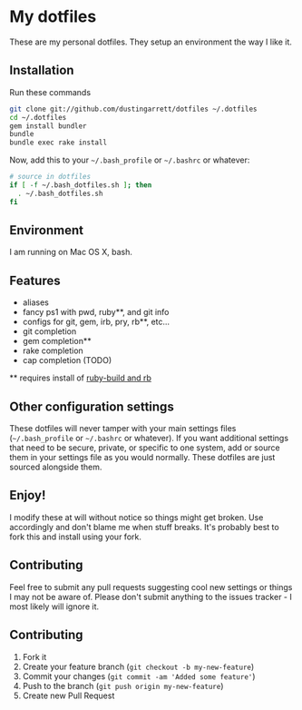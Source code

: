 # My dotfiles

These are my personal dotfiles.  They setup an environment the way I like it.

## Installation

Run these commands

```sh
git clone git://github.com/dustingarrett/dotfiles ~/.dotfiles
cd ~/.dotfiles
gem install bundler
bundle
bundle exec rake install
```

Now, add this to your `~/.bash_profile` or `~/.bashrc` or whatever:

```bash
# source in dotfiles
if [ -f ~/.bash_dotfiles.sh ]; then
  . ~/.bash_dotfiles.sh
fi
```

## Environment

I am running on Mac OS X, bash.

## Features

* aliases
* fancy ps1 with pwd, ruby**, and git info
* configs for git, gem, irb, pry, rb**, etc...
* git completion
* gem completion**
* rake completion
* cap completion (TODO)

** requires install of [ruby-build and rb](https://github.com/redding/rb)

## Other configuration settings

These dotfiles will never tamper with your main settings files (`~/.bash_profile` or `~/.bashrc` or whatever).  If you want additional settings that need to be secure, private, or specific to one system, add or source them in your settings file as you would normally.  These dotfiles are just sourced alongside them.

## Enjoy!

I modify these at will without notice so things might get broken.  Use accordingly and don't blame me when stuff breaks.  It's probably best to fork this and install using your fork.

## Contributing

Feel free to submit any pull requests suggesting cool new settings or things I may not be aware of.  Please don't submit anything to the issues tracker - I most likely will ignore it.

## Contributing

1. Fork it
2. Create your feature branch (`git checkout -b my-new-feature`)
3. Commit your changes (`git commit -am 'Added some feature'`)
4. Push to the branch (`git push origin my-new-feature`)
5. Create new Pull Request
